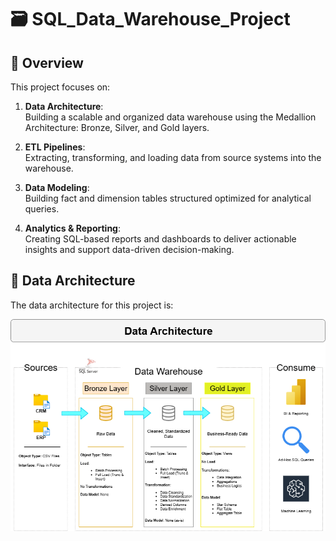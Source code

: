 # 🗃️ SQL_Data_Warehouse_Project

## 📖 Overview

This project focuses on:

1. **Data Architecture**:   
   Building a scalable and organized data warehouse using the Medallion Architecture: Bronze, Silver, and Gold layers.

3. **ETL Pipelines**:  
   Extracting, transforming, and loading data from source systems into the warehouse.

5. **Data Modeling**:  
   Building fact and dimension tables structured optimized for analytical queries.

7. **Analytics & Reporting**:  
   Creating SQL-based reports and dashboards to deliver actionable insights and support data-driven decision-making.

## 🧱 Data Architecture

The data architecture for this project is:

![Data Architecture](images/Data_Architecture.png)


